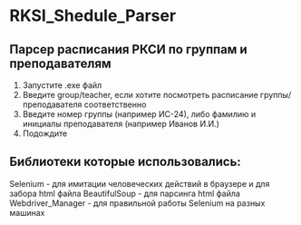 # RKSI_Shedule_Parser

## Парсер расписания РКСИ по группам и преподавателям
1) Запустите .exe файл
2) Введите group/teacher, если хотите посмотреть расписание группы/преподавателя соответственно
3) Введите номер группы (например ИС-24), либо фамилию и инициалы преподавателя (например Иванов И.И.)
4) Подождите


## Библиотеки которые использовались:
Selenium - для имитации человеческих действий в браузере и для забора html файла
BeautifulSoup - для парсинга html файла
Webdriver_Manager - для правильной работы Selenium на разных машинах
